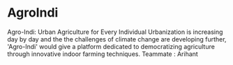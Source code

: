 # AgroIndi
Agro-Indi: Urban Agriculture for Every Individual  Urbanization is increasing day by day and the the challenges of climate change are developing further, 'Agro-Indi' would give a platform dedicated to democratizing agriculture through innovative indoor farming techniques.
Teammate : Arihant 
